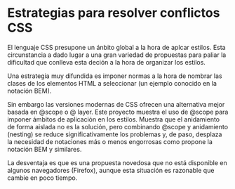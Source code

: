 # Estrategias para resolver conflictos CSS

El lenguaje CSS presupone un ánbito global a la hora de aplcar estilos. Esta circunstancia a dado lugar a una gran variedad de propuestas para paliar la dificultad que conlleva esta deción a la hora de organizar los estilos.

Una estrategia muy difundida es imponer normas a la hora de nombrar las clases de los elementos HTML a seleccionar (un ejemplo conocido en la notación BEM).

Sin embargo las versiones modernas de CSS ofrecen una alternativa mejor basada
en @scope o @ layer. Este proyecto muestra el uso de @scope para imponer ámbitos de aplicación en los estilos. Muestra que el anidamiento de forma aislada no es la solución, pero combinando @scope y anidamiento (nesting) se reduce significativamente los problemas y, de paso, desplaza la necesidad de notaciones más o menos engorrosas como propone la notación BEM y similares.

La desventaja es que es una propuesta novedosa que no está disponible en algunos navegadores (Firefox), aunque esta situación es razonable que cambie en poco tiempo.
